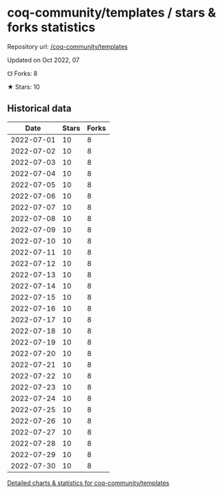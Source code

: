 # coq-community/templates / stars & forks statistics

Repository url: [/coq-community/templates](https://github.com/coq-community/templates)

Updated on Oct 2022, 07

☋ Forks: 8

★ Stars: 10

## Historical data
| Date | Stars | Forks |
|------|-------|-------|
| 2022-07-01 | 10 | 8 | 
| 2022-07-02 | 10 | 8 | 
| 2022-07-03 | 10 | 8 | 
| 2022-07-04 | 10 | 8 | 
| 2022-07-05 | 10 | 8 | 
| 2022-07-06 | 10 | 8 | 
| 2022-07-07 | 10 | 8 | 
| 2022-07-08 | 10 | 8 | 
| 2022-07-09 | 10 | 8 | 
| 2022-07-10 | 10 | 8 | 
| 2022-07-11 | 10 | 8 | 
| 2022-07-12 | 10 | 8 | 
| 2022-07-13 | 10 | 8 | 
| 2022-07-14 | 10 | 8 | 
| 2022-07-15 | 10 | 8 | 
| 2022-07-16 | 10 | 8 | 
| 2022-07-17 | 10 | 8 | 
| 2022-07-18 | 10 | 8 | 
| 2022-07-19 | 10 | 8 | 
| 2022-07-20 | 10 | 8 | 
| 2022-07-21 | 10 | 8 | 
| 2022-07-22 | 10 | 8 | 
| 2022-07-23 | 10 | 8 | 
| 2022-07-24 | 10 | 8 | 
| 2022-07-25 | 10 | 8 | 
| 2022-07-26 | 10 | 8 | 
| 2022-07-27 | 10 | 8 | 
| 2022-07-28 | 10 | 8 | 
| 2022-07-29 | 10 | 8 | 
| 2022-07-30 | 10 | 8 | 


[Detailed charts & statistics for coq-community/templates](https://reviewgithub.com/rep/coq-community/templates)
